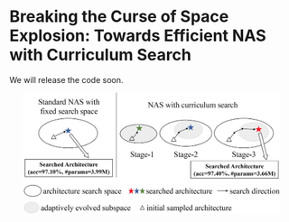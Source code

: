 # Breaking the Curse of Space Explosion: Towards Efficient NAS with Curriculum Search

We will release the code soon.

<p align="center">
<img src="imgs/cnas.jpg" alt="Curriculum Neural Architecture Search" width="90%" align=center />
</p>



